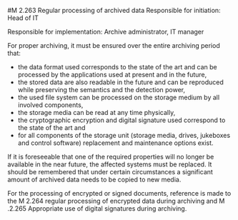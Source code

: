 #M 2.263 Regular processing of archived data
Responsible for initiation: Head of IT

Responsible for implementation: Archive administrator, IT manager

For proper archiving, it must be ensured over the entire archiving period that:

* the data format used corresponds to the state of the art and can be processed by the applications used at present and in the future,
* the stored data are also readable in the future and can be reproduced while preserving the semantics and the detection power,
* the used file system can be processed on the storage medium by all involved components,
* the storage media can be read at any time physically,
* the cryptographic encryption and digital signature used correspond to the state of the art and
* for all components of the storage unit (storage media, drives, jukeboxes and control software) replacement and maintenance options exist.


If it is foreseeable that one of the required properties will no longer be available in the near future, the affected systems must be replaced. It should be remembered that under certain circumstances a significant amount of archived data needs to be copied to new media.

For the processing of encrypted or signed documents, reference is made to the M 2.264 regular processing of encrypted data during archiving and M .2.265 Appropriate use of digital signatures during archiving.



